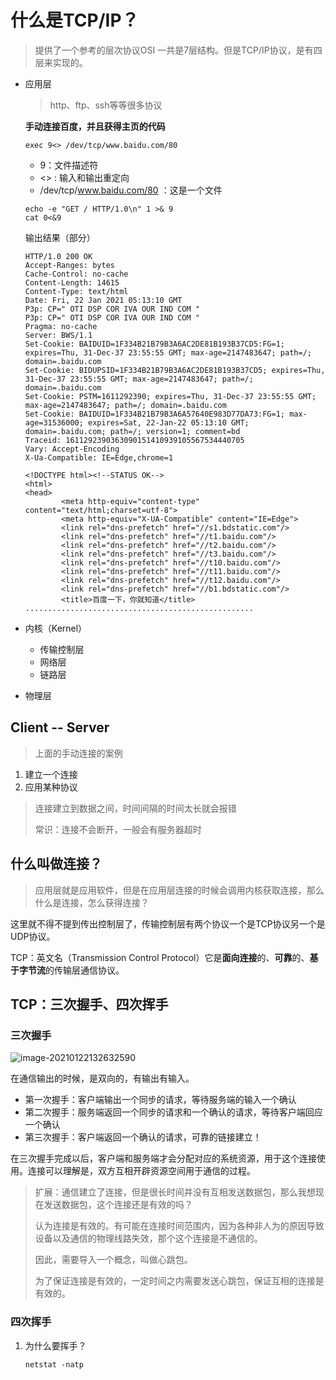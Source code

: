 # 什么是TCP/IP？

> 提供了一个参考的层次协议OSI 一共是7层结构。但是TCP/IP协议，是有四层来实现的。

+ 应用层

  > http、ftp、ssh等等很多协议

  **手动连接百度，并且获得主页的代码**

  ```shell
  exec 9<> /dev/tcp/www.baidu.com/80
  ```

  + 9：文件描述符
  + <> : 输入和输出重定向
  + /dev/tcp/www.baidu.com/80 ：这是一个文件

  ```shell
  echo -e "GET / HTTP/1.0\n" 1 >& 9
  cat 0<&9
  ```

  输出结果（部分）

  ```
  HTTP/1.0 200 OK
  Accept-Ranges: bytes
  Cache-Control: no-cache
  Content-Length: 14615
  Content-Type: text/html
  Date: Fri, 22 Jan 2021 05:13:10 GMT
  P3p: CP=" OTI DSP COR IVA OUR IND COM "
  P3p: CP=" OTI DSP COR IVA OUR IND COM "
  Pragma: no-cache
  Server: BWS/1.1
  Set-Cookie: BAIDUID=1F334B21B79B3A6AC2DE81B193B37CD5:FG=1; expires=Thu, 31-Dec-37 23:55:55 GMT; max-age=2147483647; path=/; domain=.baidu.com
  Set-Cookie: BIDUPSID=1F334B21B79B3A6AC2DE81B193B37CD5; expires=Thu, 31-Dec-37 23:55:55 GMT; max-age=2147483647; path=/; domain=.baidu.com
  Set-Cookie: PSTM=1611292390; expires=Thu, 31-Dec-37 23:55:55 GMT; max-age=2147483647; path=/; domain=.baidu.com
  Set-Cookie: BAIDUID=1F334B21B79B3A6A57640E983D77DA73:FG=1; max-age=31536000; expires=Sat, 22-Jan-22 05:13:10 GMT; domain=.baidu.com; path=/; version=1; comment=bd
  Traceid: 1611292390363090151410939105567534440705
  Vary: Accept-Encoding
  X-Ua-Compatible: IE=Edge,chrome=1
  
  <!DOCTYPE html><!--STATUS OK-->
  <html>
  <head>
          <meta http-equiv="content-type" content="text/html;charset=utf-8">
          <meta http-equiv="X-UA-Compatible" content="IE=Edge">
          <link rel="dns-prefetch" href="//s1.bdstatic.com"/>
          <link rel="dns-prefetch" href="//t1.baidu.com"/>
          <link rel="dns-prefetch" href="//t2.baidu.com"/>
          <link rel="dns-prefetch" href="//t3.baidu.com"/>
          <link rel="dns-prefetch" href="//t10.baidu.com"/>
          <link rel="dns-prefetch" href="//t11.baidu.com"/>
          <link rel="dns-prefetch" href="//t12.baidu.com"/>
          <link rel="dns-prefetch" href="//b1.bdstatic.com"/>
          <title>百度一下，你就知道</title>
  ...................................................
  ```

  

+ 内核（Kernel）

  + 传输控制层
  + 网络层
  + 链路层

+ 物理层

## Client -- Server

> 上面的手动连接的案例

1. 建立一个连接
2. 应用某种协议

> 连接建立到数据之间，时间间隔的时间太长就会报错
>
> 常识：连接不会断开，一般会有服务器超时

## 什么叫做连接？

> 应用层就是应用软件，但是在应用层连接的时候会调用内核获取连接，那么什么是连接，怎么获得连接？

这里就不得不提到传出控制层了，传输控制层有两个协议一个是TCP协议另一个是UDP协议。

TCP：英文名（Transmission Control Protocol）它是**面向连接**的、**可靠**的、**基于字节流**的传输层通信协议。

## TCP：三次握手、四次挥手

### 三次握手

![image-20210122132632590](D:\KlenKiven\Blogs\img\What-Is-TCP-IP-01.png)

在通信输出的时候，是双向的，有输出有输入。

+ 第一次握手：客户端输出一个同步的请求，等待服务端的输入一个确认
+ 第二次握手：服务端返回一个同步的请求和一个确认的请求，等待客户端回应一个确认
+ 第三次握手：客户端返回一个确认的请求，可靠的链接建立！

在三次握手完成以后，客户端和服务端才会分配对应的系统资源，用于这个连接使用。连接可以理解是，双方互相开辟资源空间用于通信的过程。

> 扩展：通信建立了连接，但是很长时间并没有互相发送数据包，那么我想现在发送数据包，这个连接还是有效的吗？
>
> 认为连接是有效的。有可能在连接时间范围内，因为各种非人为的原因导致设备以及通信的物理线路失效，那个这个连接是不通信的。
>
> 因此，需要导入一个概念，叫做心跳包。
>
> 为了保证连接是有效的，一定时间之内需要发送心跳包，保证互相的连接是有效的。

### 四次挥手

1. 为什么要挥手？

   ```shell
   netstat -natp
   ```

   